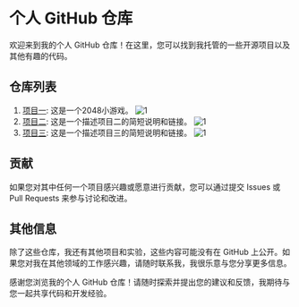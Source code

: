 # 个人 GitHub 仓库

欢迎来到我的个人 GitHub 仓库！在这里，您可以找到我托管的一些开源项目以及其他有趣的代码。

## 仓库列表

1. [项目一]([https://github.com/username/project1](https://github.com/lhwebpage/2048)): 这是一个2048小游戏。
![1](https://user-images.githubusercontent.com/112057820/261802941-0160719f-c81a-4758-9579-a11050566e7e.png)
2. [项目二](https://github.com/username/project2): 这是一个描述项目二的简短说明和链接。
![1](https://via.placeholder.com/400x200?text=2)
3. [项目三](https://github.com/username/project3): 这是一个描述项目三的简短说明和链接。
![1](https://via.placeholder.com/400x100?text=3)


## 贡献

如果您对其中任何一个项目感兴趣或愿意进行贡献，您可以通过提交 Issues 或 Pull Requests 来参与讨论和改进。

## 其他信息

除了这些仓库，我还有其他项目和实验，这些内容可能没有在 GitHub 上公开。如果您对我在其他领域的工作感兴趣，请随时联系我，我很乐意与您分享更多信息。

感谢您浏览我的个人 GitHub 仓库！请随时探索并提出您的建议和反馈，我期待与您一起共享代码和开发经验。
